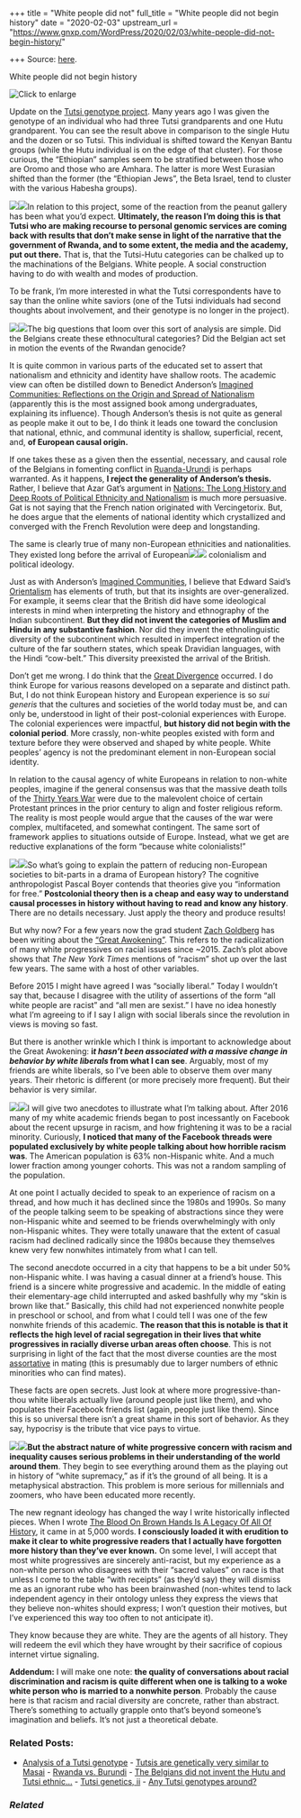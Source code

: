 +++
title = "White people did not"
full_title = "White people did not begin history"
date = "2020-02-03"
upstream_url = "https://www.gnxp.com/WordPress/2020/02/03/white-people-did-not-begin-history/"

+++
Source: [here](https://www.gnxp.com/WordPress/2020/02/03/white-people-did-not-begin-history/).

White people did not begin history

![Click to enlarge](https://i0.wp.com/www.gnxp.com/WordPress/wp-content/uploads/2020/02/Rplot18.jpg?resize=640%2C376&ssl=1)

Update on the [Tutsi genotype project](https://www.gnxp.com/WordPress/2019/04/11/tutsis-are-genetically-very-similar-to-the-masai/). Many years ago I was given the genotype of an individual who had three Tutsi grandparents and one Hutu grandparent. You can see the result above in comparison to the single Hutu and the dozen or so Tutsi. This individual is shifted toward the Kenyan Bantu groups (while the Hutu individual is on the edge of that cluster). For those curious, the “Ethiopian” samples seem to be stratified between those who are Oromo and those who are Amhara. The latter is more West Eurasian shifted than the former (the “Ethiopian Jews”, the Beta Israel, tend to cluster with the various Habesha groups).

[![](https://i0.wp.com/www.gnxp.com/WordPress/wp-content/uploads/2020/02/did-you-just-becauseiliterally-cant-even-memegenerator-net-did-you-just-53592140.jpg?resize=300%2C172&ssl=1)![](https://i0.wp.com/www.gnxp.com/WordPress/wp-content/uploads/2020/02/did-you-just-becauseiliterally-cant-even-memegenerator-net-did-you-just-53592140.jpg?resize=300%2C172&ssl=1)](https://i0.wp.com/www.gnxp.com/WordPress/wp-content/uploads/2020/02/did-you-just-becauseiliterally-cant-even-memegenerator-net-did-you-just-53592140.jpg?ssl=1)In relation to this project, some of the reaction from the peanut gallery has been what you’d expect. **Ultimately, the reason I’m doing this is that Tutsi who are making recourse to personal genomic services are coming back with results that don’t make sense in light of the narrative that the government of Rwanda, and to some extent, the media and the academy, put out there.** That is, that the Tutsi-Hutu categories can be chalked up to the machinations of the Belgians. White people. A social construction having to do with wealth and modes of production.

To be frank, I’m more interested in what the Tutsi correspondents have to say than the online white saviors (one of the Tutsi individuals had second thoughts about involvement, and their genotype is no longer in the project).

[![](https://i0.wp.com/www.gnxp.com/WordPress/wp-content/uploads/2017/08/azar_gat_nations-1.jpeg?resize=151%2C225&ssl=1)![](https://i0.wp.com/www.gnxp.com/WordPress/wp-content/uploads/2017/08/azar_gat_nations-1.jpeg?resize=151%2C225&ssl=1)](https://www.amazon.com/exec/obidos/ASIN/1107400023/geneexpressio-20)The big questions that loom over this sort of analysis are simple. Did the Belgians create these ethnocultural categories? Did the Belgian act set in motion the events of the Rwandan genocide?

It is quite common in various parts of the educated set to assert that nationalism and ethnicity and identity have shallow roots. The academic view can often be distilled down to Benedict Anderson’s [Imagined Communities: Reflections on the Origin and Spread of Nationalism](https://www.amazon.com/exec/obidos/ASIN/1784786756/geneexpressio-20) (apparently this is the most assigned book among undergraduates, explaining its influence). Though Anderson’s thesis is not quite as general as people make it out to be, I do think it leads one toward the conclusion that national, ethnic, and communal identity is shallow, superficial, recent, and, **of European causal origin.**

If one takes these as a given then the essential, necessary, and causal role of the Belgians in fomenting conflict in [Ruanda-Urundi](https://en.wikipedia.org/wiki/Ruanda-Urundi) is perhaps warranted. As it happens, **I reject the generality of Anderson’s thesis.** Rather, I believe that Azar Gat’s argument in [Nations: The Long History and Deep Roots of Political Ethnicity and Nationalism](https://www.amazon.com/exec/obidos/ASIN/1107400023/geneexpressio-20) is much more persuasive. Gat is not saying that the French nation originated with Vercingetorix. But, he does argue that the elements of national identity which crystallized and converged with the French Revolution were deep and longstanding.

The same is clearly true of many non-European ethnicities and nationalities. They existed long before the arrival of European[![](https://i0.wp.com/www.gnxp.com/WordPress/wp-content/uploads/2017/09/orientalism.jpeg?resize=181%2C279&ssl=1)![](https://i0.wp.com/www.gnxp.com/WordPress/wp-content/uploads/2017/09/orientalism.jpeg?resize=181%2C279&ssl=1)](https://www.amazon.com/exec/obidos/ASIN/039474067X/geneexpressio-20) colonialism and political ideology.

Just as with Anderson’s [Imagined Communities](https://www.amazon.com/exec/obidos/ASIN/1784786756/geneexpressio-20), I believe that Edward Said’s [Orientalism](https://www.amazon.com/exec/obidos/ASIN/039474067X/geneexpressio-20) has elements of truth, but that its insights are over-generalized. For example, it seems clear that the British did have some ideological interests in mind when interpreting the history and ethnography of the Indian subcontinent. **But they did not invent the categories of Muslim and Hindu in any substantive fashion**. Nor did they invent the ethnolinguistic diversity of the subcontinent which resulted in imperfect integration of the culture of the far southern states, which speak Dravidian languages, with the Hindi “cow-belt.” This diversity preexisted the arrival of the British.

Don’t get me wrong. I do think that the [Great Divergence](https://en.wikipedia.org/wiki/Great_Divergence) occurred. I do think Europe for various reasons developed on a separate and distinct path. But, I do not think European history and European experience is so *sui generis* that the cultures and societies of the world today must be, and can only be, understood in light of their post-colonial experiences with Europe. The colonial experiences were impactful, **but history did not begin with the colonial period**. More crassly, non-white peoples existed with form and texture before they were observed and shaped by white people. White peoples’ agency is not the predominant element in non-European social identity.

In relation to the causal agency of white Europeans in relation to non-white peoples, imagine if the general consensus was that the massive death tolls of the [Thirty Years War](https://en.wikipedia.org/wiki/Thirty_Years%27_War) were due to the malevolent choice of certain Protestant princes in the prior century to align and foster religious reform. The reality is most people would argue that the causes of the war were complex, multifaceted, and somewhat contingent. The same sort of framework applies to situations outside of Europe. Instead, what we get are reductive explanations of the form “because white colonialists!”

[![](https://i0.wp.com/www.gnxp.com/WordPress/wp-content/uploads/2020/02/D7wlTr_WsAEjWvh.png?resize=396%2C288&ssl=1)![](https://i0.wp.com/www.gnxp.com/WordPress/wp-content/uploads/2020/02/D7wlTr_WsAEjWvh.png?resize=396%2C288&ssl=1)](https://twitter.com/ZachG932/status/1133828459917193218)So what’s going to explain the pattern of reducing non-European societies to bit-parts in a drama of European history? The cognitive anthropologist Pascal Boyer contends that theories give you “information for free.” **Postcolonial theory then is a cheap and easy way to understand causal processes in history without having to read and know any history**. There are no details necessary. Just apply the theory and produce results!

But why now? For a few years now the grad student [Zach Goldberg](https://twitter.com/ZachG932/status/1133828459917193218) has been writing about the [“Great Awokening”](https://www.vox.com/2019/3/22/18259865/great-awokening-white-liberals-race-polling-trump-2020). This refers to the radicalization of many white progressives on racial issues since \~2015. Zach’s plot above shows that *The New York Times* mentions of “racism” shot up over the last few years. The same with a host of other variables.

Before 2015 I might have agreed I was “socially liberal.” Today I wouldn’t say that, because I disagree with the utility of assertions of the form “all white people are racist” and “all men are sexist.” I have no idea honestly what I’m agreeing to if I say I align with social liberals since the revolution in views is moving so fast.

But there is another wrinkle which I think is important to acknowledge about the Great Awokening: **i*t hasn’t been associated with a massive change in behavior by white liberals* from what I can see**. Arguably, most of my friends are white liberals, so I’ve been able to observe them over many years. Their rhetoric is different (or more precisely more frequent). But their behavior is very similar.

![](https://i0.wp.com/www.gnxp.com/WordPress/wp-content/uploads/2020/02/3o1zt8.jpg?resize=300%2C167&ssl=1)![](https://i0.wp.com/www.gnxp.com/WordPress/wp-content/uploads/2020/02/3o1zt8.jpg?resize=300%2C167&ssl=1)I will give two anecdotes to illustrate what I’m talking about. After 2016 many of my white academic friends began to post incessantly on Facebook about the recent upsurge in racism, and how frightening it was to be a racial minority. Curiously, **I noticed that many of the Facebook threads were populated exclusively by white people talking about how horrible racism was**. The American population is 63% non-Hispanic white. And a much lower fraction among younger cohorts. This was not a random sampling of the population.

At one point I actually decided to speak to an experience of racism on a thread, and how much it has declined since the 1980s and 1990s. So many of the people talking seem to be speaking of abstractions since they were non-Hispanic white and seemed to be friends overwhelmingly with only non-Hispanic whites. They were totally unaware that the extent of casual racism had declined radically since the 1980s because they themselves knew very few nonwhites intimately from what I can tell.

The second anecdote occurred in a city that happens to be a bit under 50% non-Hispanic white. I was having a casual dinner at a friend’s house. This friend is a sincere white progressive and academic. In the middle of eating their elementary-age child interrupted and asked bashfully why my “skin is brown like that.” Basically, this child had not experienced nonwhite people in preschool or school, and from what I could tell I was one of the few nonwhite friends of this academic.
**The reason that this is notable is that it reflects the high level of racial segregation in their lives that white progressives in racially diverse urban areas often choose**. This is not surprising in light of the fact that the most diverse counties are the most [assortative](https://www.biorxiv.org/content/10.1101/856450v1) in mating (this is presumably due to larger numbers of ethnic minorities who can find mates).

These facts are open secrets. Just look at where more progressive-than-thou white liberals actually live (around people just like them), and who populates their Facebook friends list (again, people just like them). Since this is so universal there isn’t a great shame in this sort of behavior. As they say, hypocrisy is the tribute that vice pays to virtue.

**[![](https://i0.wp.com/www.gnxp.com/WordPress/wp-content/uploads/2018/08/dancinginglory.jpeg?resize=182%2C277&ssl=1)![](https://i0.wp.com/www.gnxp.com/WordPress/wp-content/uploads/2018/08/dancinginglory.jpeg?resize=182%2C277&ssl=1)](https://www.amazon.com/exec/obidos/ASIN/1610391071/geneexpressio-20)But the abstract nature of white progressive concern with racism and inequality causes serious problems in their understanding of the world around them**. They begin to see everything around them as the playing out in history of “white supremacy,” as if it’s the ground of all being. It is a metaphysical abstraction. This problem is more serious for millennials and zoomers, who have been educated more recently.

The new regnant ideology has changed the way I write historically inflected pieces. When I wrote [The Blood On Brown Hands Is A Legacy Of All Of History](https://www.gnxp.com/WordPress/2019/03/01/the-blood-on-brown-hands-is-a-legacy-of-all-of-history/), it came in at 5,000 words. **I consciously loaded it with erudition to make it clear to white progressive readers that I actually have forgotten more history than they’ve ever known.** On some level, I will accept that most white progressives are sincerely anti-racist, but my experience as a non-white person who disagrees with their “sacred values” on race is that unless I come to the table “with receipts” (as they’d say) they will dismiss me as an ignorant rube who has been brainwashed (non-whites tend to lack independent agency in their ontology unless they express the views that they believe non-whites should express; I won’t question their motives, but I’ve experienced this way too often to not anticipate it).

They know because they are white. They are the agents of all history. They will redeem the evil which they have wrought by their sacrifice of copious internet virtue signaling.

**Addendum:** I will make one note: **the quality of conversations about racial discrimination and racism is quite different when one is talking to a woke white person who is married to a nonwhite person**. Probably the cause here is that racism and racial diversity are concrete, rather than abstract. There’s something to actually grapple onto that’s beyond someone’s imagination and beliefs. It’s not just a theoretical debate.

### Related Posts:

- [Analysis of a Tutsi
  genotype](https://www.gnxp.com/WordPress/2011/08/30/analysis-of-a-tutsi-genotype/) - [Tutsis are genetically very similar to
  Masai](https://www.gnxp.com/WordPress/2019/04/11/tutsis-are-genetically-very-similar-to-the-masai/) - [Rwanda vs.
  Burundi](https://www.gnxp.com/WordPress/2011/07/02/rwanda-vs-burundi/) - [The Belgians did not invent the Hutu and Tutsi
  ethnic…](https://www.gnxp.com/WordPress/2020/01/18/the-belgians-did-not-invent-the-hutu-and-tutsi-ethnic-groups-who-have-different-origins/) - [Tutsi genetics,
  ii](https://www.gnxp.com/WordPress/2011/08/31/tutsi-genetics-ii/) - [Any Tutsi genotypes
  around?](https://www.gnxp.com/WordPress/2011/07/03/any-tutsi-genotypes-around/)

### *Related*

[](https://www.addtoany.com/add_to/facebook?linkurl=https%3A%2F%2Fwww.gnxp.com%2FWordPress%2F2020%2F02%2F03%2Fwhite-people-did-not-begin-history%2F&linkname=White%20people%20did%20not%20begin%20history "Facebook")[](https://www.addtoany.com/add_to/twitter?linkurl=https%3A%2F%2Fwww.gnxp.com%2FWordPress%2F2020%2F02%2F03%2Fwhite-people-did-not-begin-history%2F&linkname=White%20people%20did%20not%20begin%20history "Twitter")[](https://www.addtoany.com/add_to/email?linkurl=https%3A%2F%2Fwww.gnxp.com%2FWordPress%2F2020%2F02%2F03%2Fwhite-people-did-not-begin-history%2F&linkname=White%20people%20did%20not%20begin%20history "Email")[](https://www.addtoany.com/share)
